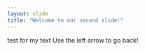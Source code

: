 ```yaml
---
layout: slide
title: "Welcome to our second slide!"
---
```

test for my text
Use the left arrow to go back!
